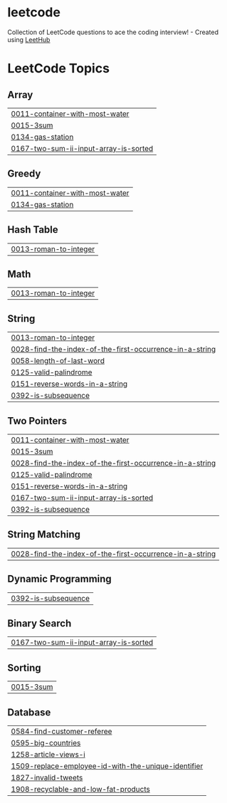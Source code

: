 # leetcode
Collection of LeetCode questions to ace the coding interview! - Created using [LeetHub](https://github.com/QasimWani/LeetHub)

<!---LeetCode Topics Start-->
# LeetCode Topics
## Array
|  |
| ------- |
| [0011-container-with-most-water](https://github.com/omer-kirac/leetcode/tree/master/0011-container-with-most-water) |
| [0015-3sum](https://github.com/omer-kirac/leetcode/tree/master/0015-3sum) |
| [0134-gas-station](https://github.com/omer-kirac/leetcode/tree/master/0134-gas-station) |
| [0167-two-sum-ii-input-array-is-sorted](https://github.com/omer-kirac/leetcode/tree/master/0167-two-sum-ii-input-array-is-sorted) |
## Greedy
|  |
| ------- |
| [0011-container-with-most-water](https://github.com/omer-kirac/leetcode/tree/master/0011-container-with-most-water) |
| [0134-gas-station](https://github.com/omer-kirac/leetcode/tree/master/0134-gas-station) |
## Hash Table
|  |
| ------- |
| [0013-roman-to-integer](https://github.com/omer-kirac/leetcode/tree/master/0013-roman-to-integer) |
## Math
|  |
| ------- |
| [0013-roman-to-integer](https://github.com/omer-kirac/leetcode/tree/master/0013-roman-to-integer) |
## String
|  |
| ------- |
| [0013-roman-to-integer](https://github.com/omer-kirac/leetcode/tree/master/0013-roman-to-integer) |
| [0028-find-the-index-of-the-first-occurrence-in-a-string](https://github.com/omer-kirac/leetcode/tree/master/0028-find-the-index-of-the-first-occurrence-in-a-string) |
| [0058-length-of-last-word](https://github.com/omer-kirac/leetcode/tree/master/0058-length-of-last-word) |
| [0125-valid-palindrome](https://github.com/omer-kirac/leetcode/tree/master/0125-valid-palindrome) |
| [0151-reverse-words-in-a-string](https://github.com/omer-kirac/leetcode/tree/master/0151-reverse-words-in-a-string) |
| [0392-is-subsequence](https://github.com/omer-kirac/leetcode/tree/master/0392-is-subsequence) |
## Two Pointers
|  |
| ------- |
| [0011-container-with-most-water](https://github.com/omer-kirac/leetcode/tree/master/0011-container-with-most-water) |
| [0015-3sum](https://github.com/omer-kirac/leetcode/tree/master/0015-3sum) |
| [0028-find-the-index-of-the-first-occurrence-in-a-string](https://github.com/omer-kirac/leetcode/tree/master/0028-find-the-index-of-the-first-occurrence-in-a-string) |
| [0125-valid-palindrome](https://github.com/omer-kirac/leetcode/tree/master/0125-valid-palindrome) |
| [0151-reverse-words-in-a-string](https://github.com/omer-kirac/leetcode/tree/master/0151-reverse-words-in-a-string) |
| [0167-two-sum-ii-input-array-is-sorted](https://github.com/omer-kirac/leetcode/tree/master/0167-two-sum-ii-input-array-is-sorted) |
| [0392-is-subsequence](https://github.com/omer-kirac/leetcode/tree/master/0392-is-subsequence) |
## String Matching
|  |
| ------- |
| [0028-find-the-index-of-the-first-occurrence-in-a-string](https://github.com/omer-kirac/leetcode/tree/master/0028-find-the-index-of-the-first-occurrence-in-a-string) |
## Dynamic Programming
|  |
| ------- |
| [0392-is-subsequence](https://github.com/omer-kirac/leetcode/tree/master/0392-is-subsequence) |
## Binary Search
|  |
| ------- |
| [0167-two-sum-ii-input-array-is-sorted](https://github.com/omer-kirac/leetcode/tree/master/0167-two-sum-ii-input-array-is-sorted) |
## Sorting
|  |
| ------- |
| [0015-3sum](https://github.com/omer-kirac/leetcode/tree/master/0015-3sum) |
## Database
|  |
| ------- |
| [0584-find-customer-referee](https://github.com/omer-kirac/leetcode/tree/master/0584-find-customer-referee) |
| [0595-big-countries](https://github.com/omer-kirac/leetcode/tree/master/0595-big-countries) |
| [1258-article-views-i](https://github.com/omer-kirac/leetcode/tree/master/1258-article-views-i) |
| [1509-replace-employee-id-with-the-unique-identifier](https://github.com/omer-kirac/leetcode/tree/master/1509-replace-employee-id-with-the-unique-identifier) |
| [1827-invalid-tweets](https://github.com/omer-kirac/leetcode/tree/master/1827-invalid-tweets) |
| [1908-recyclable-and-low-fat-products](https://github.com/omer-kirac/leetcode/tree/master/1908-recyclable-and-low-fat-products) |
<!---LeetCode Topics End-->